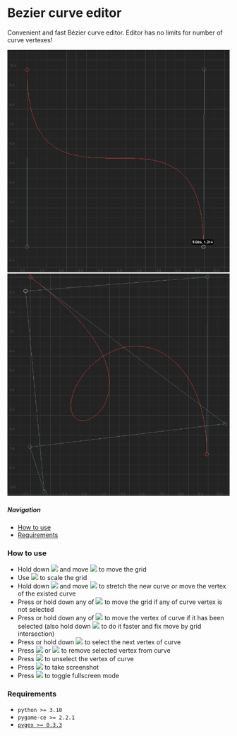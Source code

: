 # Bezier curve editor

Convenient and fast Bézier curve editor. Editor has no limits for number of curve vertexes!

![](preview/preview-1.png)
![](preview/preview-2.png)

##### Navigation
- [How to use](#how-to-use)
- [Requirements](#requirements)

### How to use
- Hold down <img src="https://github.com/teacondemns/static.pexty.xyz/blob/main/src/icon/controller/mouse-right.png?raw=true" height="20"/> and move <img src="https://github.com/teacondemns/static.pexty.xyz/blob/main/src/icon/controller/mouse.png?raw=true" height="20"/> to move the grid
- Use <img src="https://github.com/teacondemns/static.pexty.xyz/blob/main/src/icon/controller/mouse-wheel-up-down.png?raw=true" height="25"/> to scale the grid
- Hold down <img src="https://github.com/teacondemns/static.pexty.xyz/blob/main/src/icon/controller/mouse-left.png?raw=true" height="20"/> and move <img src="https://github.com/teacondemns/static.pexty.xyz/blob/main/src/icon/controller/mouse.png?raw=true" height="20"/> to stretch the new curve or move the vertex of the existed curve
- Press or hold down any of <img src="https://github.com/teacondemns/static.pexty.xyz/blob/main/src/icon/controller/arrows.png?raw=true" height="20"/> to move the grid if any of curve vertex is not selected
- Press or hold down any of <img src="https://github.com/teacondemns/static.pexty.xyz/blob/main/src/icon/controller/arrows.png?raw=true" height="20"/> to move the vertex of curve if it has been selected (also hold down <img src="https://github.com/teacondemns/static.pexty.xyz/blob/main/src/icon/controller/ctrl.png?raw=true" height="15"/> to do it faster and fix move by grid intersection)
- Press or hold down <img src="https://github.com/teacondemns/static.pexty.xyz/blob/main/src/icon/controller/tab.png?raw=true" height="15"/> to select the next vertex of curve
- Press <img src="https://github.com/teacondemns/static.pexty.xyz/blob/main/src/icon/controller/backspace.png?raw=true" height="15"/> or <img src="https://github.com/teacondemns/static.pexty.xyz/blob/main/src/icon/controller/del.png?raw=true" height="15"/> to remove selected vertex from curve
- Press <img src="https://github.com/teacondemns/static.pexty.xyz/blob/main/src/icon/controller/esc.png?raw=true" height="15"/> to unselect the vertex of curve
- Press <img src="https://github.com/teacondemns/static.pexty.xyz/blob/main/src/icon/controller/f1.png?raw=true" height="15"/> to take screenshot
- Press <img src="https://github.com/teacondemns/static.pexty.xyz/blob/main/src/icon/controller/f11.png?raw=true" height="15"/> to toggle fullscreen mode

### Requirements
- `python >= 3.10`
- `pygame-ce >= 2.2.1`
- [`pygex >= 0.3.3`](https://github.com/teacondemns/pygex)
